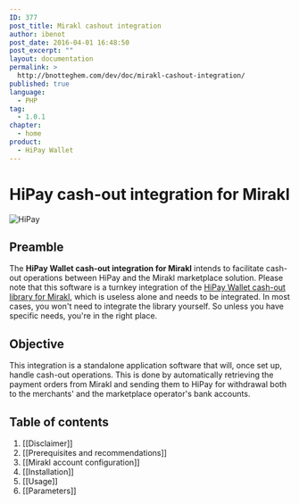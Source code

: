 ```yaml
---
ID: 377
post_title: Mirakl cashout integration
author: ibenot
post_date: 2016-04-01 16:48:50
post_excerpt: ""
layout: documentation
permalink: >
  http://bnotteghem.com/dev/doc/mirakl-cashout-integration/
published: true
language:
  - PHP
tag:
  - 1.0.1
chapter:
  - home
product:
  - HiPay Wallet
---
```

# HiPay cash-out integration for Mirakl

![HiPay](https://github.com/hipay/hipay-wallet-cashout-mirakl-integration/wiki/images/header.jpg)

## Preamble
The **HiPay Wallet cash-out integration for Mirakl** intends to facilitate cash-out operations between HiPay and the Mirakl marketplace solution. Please note that this software is a turnkey integration of the [HiPay Wallet cash-out library for Mirakl][repo-lib], which is useless alone and needs to be integrated. In most cases, you won't need to integrate the library yourself. So unless you have specific needs, you're in the right place.

## Objective
This integration is a standalone application software that will, once set up, handle cash-out operations. This is done by automatically retrieving the payment orders from Mirakl and sending them to HiPay for withdrawal both to the merchants' and the marketplace operator's bank accounts. 

## Table of contents
1. [[Disclaimer]]
2. [[Prerequisites and recommendations]]
3. [[Mirakl account configuration]]
4. [[Installation]]
5. [[Usage]]
6. [[Parameters]]

[repo-lib]: https://github.com/hipay/hipay-wallet-cashout-mirakl-library